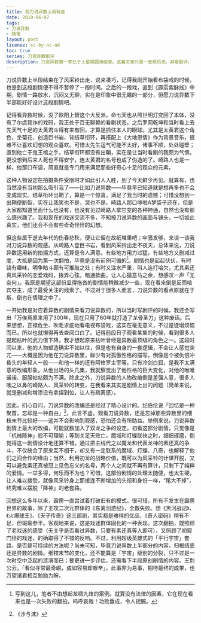 ```yaml
---
title: 观刀说异数上阕有感
date: 2019-06-07
tags:
- 刀说异数
- 随笔
layout: post
license: cc-by-nc-nd
toc: true
series: 刀说异数剧评
description: 刀说异数第一季已于上星期圆满结束。这篇文章只是一些观后感，非是剧评。
---
```


刀说异数上半段结束在了风采铃出走，说来凑巧，记得我刚开始看布袋戏的时候，也是到这段剧情便不得不暂停了一段时间。之后的一段戏，直到《霹雳紫脉线》中期，剧情一路放水，沉闷又无聊，实在是印象中很无趣的一部分，但愿刀说异数下半部能好好设计这段剧情吧。

记得看异数时候，没了欧阳上智这个大反派，命七天也从照世明灯变回了本体，没有了尔虞我诈的戏码，我正处于百无聊赖的看剧状态。之后罗网乾坤和当时看上去先天气十足的太黄君斗得有来有回，才算是抓住本人的眼球。尤其是太黄君这个角色，坐菊花、创造巨书岩、背结草衔环，再搭配上《大地恩情》作为背景音乐，很难不让喜欢幻想的观众喜欢。可惜太先生运气可能不太好，诸事不顺，处处碰壁；直到他亡于鬼王棺之手，结草衔环都没有出鞘，实在是让当时看剧的我颇为气愤。更没想到后来人死也不得安宁，连太黄君的名号也成了伪造的了。崎路人也是一样，他那口布袋，简直就是专门用来满足那些好奇心十足的观众的元素。

这种人物设定在拍摄条件受限时才如此引人入胜，到了今天鲜少再见。就算有，也当然没有当初那么吸引我了——比如刀说异数——毕竟早已知道就是想再多也不会变成现实。结草衔环出鞘了，算是一个惊喜，满足了我当时的遗憾；可惜没想到一出鞘便断裂，实在让我笑也不是，哭也不是。崎路人那口哆啦A梦袋子还在，但是大家都知道里面什么也没有，也没有见过崎路人拿它变的各种神通，自然也没有那么感兴趣了。我和现在的戏迷交流不多，不知按刀说异数的画面与镜头，一切如此真实，他们还会不会有些奇奇怪怪的幻想。

但这些属于逝去年代的伤春悲秋，便让它留在故纸堆里吧；牢骚发够，来谈一谈我对刀说异数的观感。从崎路人登巨书岩，看到风采铃出走不夜天，总体来说，刀说异数运用新的拍摄方式，还算是令人满意。有些地方用力过猛，有些地方又删减过度，大抵是因为第一次翻拍，毕竟是没有前例可循的[^1]。剧情也是起起伏伏，有时饶有趣味，明争暗斗颇有可推敲之处；有时又注水严重，叫人连打哈欠，尤其素还真风采铃的恋爱戏码，拨弄心弦，暗通款曲，让人心猿意马之余，想感叹一声「无奈何」。我原是期望这部份显得拖沓的剧情能稍微减少一些，现在看来倒是反而喧宾夺主，成了最受关注的线索了。不过对于很多人而言，刀说异数的看点原就在于斯，倒也在情理之中了。

一开始我是对应着异数的剧情来看刀说异数的，所以当时写剧评的时候，我还会写出「万俟焉原来用了300年，现在只用了60年就打造了龙骨圣刀」这种废话。后来想想，正襟危坐、吹毛求疵地看电视布袋戏，这实在毫无意义，不过是徒增烦恼而已，所以也就懒得再去查阅口白了。记得前段日子观看某集的时候，看到很多人提起枯叶的武力值下降，我才想起原来枯叶曾经是异数最顶级的角色之一。这段时间以来，他的人物塑造确实不如以往，但是也有自身的一套逻辑，不会让人感觉突兀——大概是因为他在刀说异数里，鲜少有对孤傲性格的描写，倒像是个被仇恨冲昏头的年轻人一般——和他一样的还有阿修罗主宰等。只有冷剑白狐，是我不太满意的改编形象，从他出场的头几集，我就察觉出了他性格的巨大变化，对他的唯唯诺诺、服服帖帖颇为不满。除此之外，刀说异数的人物改编倒是差强人意，很多人嗤之以鼻的崎路人、风采铃的转变，在我看来其实是剧情上出的问题（简单来说，就是删减和增添没有拿捏到位，让人有疏离感）。

因此，扪心自问，刀说异数的改编还是经过了精心设计的。纪伯伦说「回忆是一种聚首，忘却是一种自由」[^2]，此言不虚。观看刀说异数，还是忘掉那些异数里的细枝末节比较好——这并不会影响到观感，恐怕还会有所助益。举例来说，刀说异数剧情上最大的改编，可能就数加入了双龙之争的设定。初看这部分剧情，只觉像是「机械降神」般不可理喻；等到关足天败亡，魔域和灯蝶联袂之时，细细琢磨，倒觉得这一剧情设计地还算不错。通过把主线代之以魔龙和代表龙神的素还真的争斗，不仅统合了原来互不相干，却又有一定联系的魔域、灯蝶、八奇，也解释了他们之间合作的缘由；当然，利用初龙的战略价值，既可以为风采铃的计谋开脱，又可以避免素还真被冠上见色忘义的名号，两个人之间就不再有算计，只剩下了纯粹的爱情。一举多得，何乐而不为也？可惜，这部份剧情的处理太随便，也太生硬，让人难以接受，就像风采铃身上那接连不断增加的头衔和身份一样，“尾大不掉”，终究难以摆脱「降神」的老套路。

回想这么多年以来，霹雳一直尝试着打破旧有的模式。很可惜，所有不发生在霹雳世界的故事，除了主攻二次元群体的《东离剑游纪》，全数失败。想《黑河战记》、《火爆球王》、《天子传奇》这三部剧，其实都是难得的优品，《奇人密码》稍有不足，但瑕瑜参半。客观地来说，这是戏迷群体固化的一种表现。这次翻拍，既照顾了老戏迷的感受（无关乎是否看过异数，只要有素还真等人即可），又照顾了初窥门径的戏迷，的确取得了不错的反响。不过，利用超级英雄式的「平行宇宙」套路，是否是可持续的方法呢？尚未可知，毕竟刀说异数上半部分的内容，归根结底还是异数的剧情。细枝末节的变化，还不能算是「宇宙」级别的分裂，只不过是一次时空中泛起的涟漪而已；要更进一步评估，还需看下半段原创剧情的内容。王荆公云，「看似寻常最奇崛，成如容易却艰辛」，此事非为易事，期待最终的成果，也万望诸君相互勉励为盼。

[^1]: 写到这儿，笔者不由想起龙啸九烽的案例。就算没有法律的因素，它在现在看来也是一次失败的翻拍，呜呼哀哉！功败垂成，令人扼腕。

[^2]: 《沙与沫》
